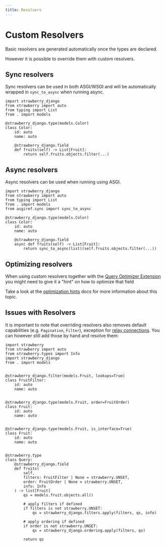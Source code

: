 ```yaml
---
title: Resolvers
---
```


# Custom Resolvers

Basic resolvers are generated automatically once the types are declared.

However it is possible to override them with custom resolvers.

## Sync resolvers

Sync resolvers can be used in both ASGI/WSGI and will be automatically wrapped
in `sync_to_async` when running async.

```{.python title=types.py}
import strawberry_django
from strawberry import auto
from typing import List
from . import models

@strawberry_django.type(models.Color)
class Color:
    id: auto
    name: auto

    @strawberry_django.field
    def fruits(self) -> List[Fruit]:
        return self.fruits.objects.filter(...)
```

## Async resolvers

Async resolvers can be used when running using ASGI.

```{.python title=types.py}
import strawberry_django
from strawberry import auto
from typing import List
from . import models
from asgiref.sync import sync_to_async

@strawberry_django.type(models.Color)
class Color:
    id: auto
    name: auto

    @strawberry_django.field
    async def fruits(self) -> List[Fruit]:
        return sync_to_async(list)(self.fruits.objects.filter(...))
```

## Optimizing resolvers

When using custom resolvers together with the [Query Optimizer Extension](optimizer.md)
you might need to give it a "hint" on how to optimize that field

Take a look at the [optimization hints](optimizer.md#optimization-hints)
docs for more information about this topic.

## Issues with Resolvers

It is important to note that overriding resolvers also removes default capabilities
(e.g. `Pagination`, `Filter`), exception for [relay connections](relay.md). You can
however still add those by hand and resolve them:

```{.python title=types.py}
import strawberry
from strawberry import auto
from strawberry.types import Info
import strawberry_django
from . import models


@strawberry_django.filter(models.Fruit, lookups=True)
class FruitFilter:
    id: auto
    name: auto


@strawberry_django.type(models.Fruit, order=FruitOrder)
class Fruit:
    id: auto
    name: auto


@strawberry_django.type(models.Fruit, is_interface=True)
class Fruit:
    id: auto
    name: auto


@strawberry.type
class Query:
    @strawberry_django.field
    def fruits(
        self,
        filters: FruitFilter | None = strawberry.UNSET,
        order: FruitOrder | None = strawberry.UNSET,
        info: Info
    ) -> list[Fruit]
        qs = models.fruit.objects.all()

        # apply filters if defined
        if filters is not strawberry.UNSET:
            qs = strawberry_django.filters.apply(filters, qs, info)

        # apply ordering if defined
        if order is not strawberry.UNSET:
            qs = strawberry_django.ordering.apply(filters, qs)

        return qs
```
